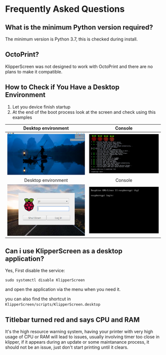 # Frequently Asked Questions

## What is the minimum Python version required?

The minimum version is Python 3.7, this is checked during install.

##  OctoPrint?

KlipperScreen was not designed to work with OctoPrint and there are no plans to make it compatible.

## How to Check if You Have a Desktop Environment
1. Let you device finish startup
2. At the end of the boot process look at the screen and check using this examples


|            Desktop environment             |                   Console                    |
|:------------------------------------------:|:--------------------------------------------:|
|   ![de](img/troubleshooting/desktop.png)   |    ![boot](img/troubleshooting/boot.png)     |
|            Desktop environment             |                   Console                    |
|  ![delog](img/troubleshooting/delog.png)   |  ![clilog](img/troubleshooting/clilog.png)   |

## Can i use KlipperScreen as a desktop application?

Yes, First disable the service:

```shell
sudo systemctl disable KlipperScreen
```

and open the application via the menu when you need it.


you can also find the shortcut in `KlipperScreen/scripts/KlipperScreen.desktop`

## Titlebar turned red and says CPU and RAM

It's the high resource warning system, having your printer with very high usage of CPU or RAM will lead to issues,
usually involving timer too close in klipper, if it appears during an update or some maintanance process, it should not be an issue,
just don't start printing until it clears.

